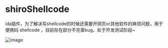 # shiroShellcode

ida插件，为了解决写shellcode的时候还需要开网页or其他软件的麻烦问题，用于便携码 shellcode ，目前存在部分不完善bug，处于开发测试阶段~

![image](https://github.com/user-attachments/assets/a8ab4ef7-7e2f-4b1c-aa22-dd4060af8621)
